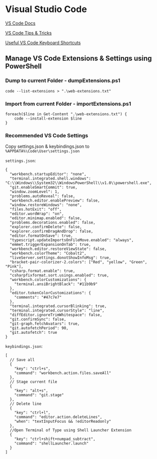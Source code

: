 # Visual Studio Code

[VS Code Docs](https://code.visualstudio.com/docs)

[VS Code Tips & Tricks](https://github.com/Microsoft/vscode-tips-and-tricks)

[Useful VS Code Keyboard Shortcuts](https://zellwk.com/blog/useful-vscode-keyboard-shortcuts/)

## Manage VS Code Extensions & Settings using PowerShell

### Dump to current Folder - dumpExtensions.ps1

```
code --list-extensions > ".\web-extensions.txt"
```

### Import from current Folder - importExtensions.ps1

```
foreach($line in Get-Content ".\web-extensions.txt") {
    code --install-extension $line
}
```

### Recommended VS Code Settings

Copy settings.json & keybindings.json to `%APPDATA%\Code\User\settings.json`

`settings.json`:

```
{
  "workbench.startupEditor": "none",
  "terminal.integrated.shell.windows": "C:\\Windows\\System32\\WindowsPowerShell\\v1.0\\powershell.exe",
  "git.enableSmartCommit": true,
  "window.zoomLevel": 1,
  "problems.autoReveal": false,
  "workbench.editor.enablePreview": false,
  "window.restoreWindows": "none",
  "files.hotExit": "off",
  "editor.wordWrap": "on",
  "editor.minimap.enabled": false,
  "problems.decorations.enabled": false,
  "explorer.confirmDelete": false,
  "explorer.confirmDragAndDrop": false,
  "editor.formatOnSave": true,
  "typescript.updateImportsOnFileMove.enabled": "always",
  "emmet.triggerExpansionOnTab": true,
  "workbench.editor.restoreViewState": false,
  "workbench.colorTheme": "Cobalt2",
  "liveServer.settings.donotShowInfoMsg": true,
  "bracket-pair-colorizer-2.colors": ["Red", "yellow", "Green", "Pink"],
  "csharp.format.enable": true,
  "csharpfixformat.sort.usings.enabled": true,
  "workbench.colorCustomizations": {
    "terminal.ansiBrightBlack": "#11b9b9"
  },
  "editor.tokenColorCustomizations": {
    "comments": "#47c7e7"
  },
  "terminal.integrated.cursorBlinking": true,
  "terminal.integrated.cursorStyle": "line",
  "diffEditor.ignoreTrimWhitespace": false,
  "git.confirmSync": false,
  "git-graph.fetchAvatars": true,
  "git.autofetchPeriod": 90,
  "git.autofetch": true
}
```

`keybindings.json`:

```
[
  // Save all
  {
    "key": "ctrl+s",
    "command": "workbench.action.files.saveAll"
  },
  // Stage current file
  {
    "key": "alt+s",
    "command": "git.stage"
  },
  // Delete line
  {
    "key": "ctrl+l",
    "command": "editor.action.deleteLines",
    "when": "textInputFocus && !editorReadonly"
  },
  //Open Terminal of Type using Shell Launcher Extension
  {
    "key": "ctrl+shift+numpad_subtract",
    "command": "shellLauncher.launch"
  }
]
```
